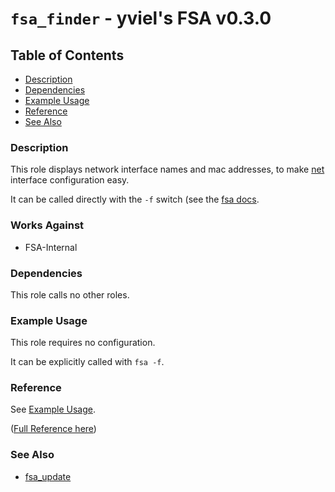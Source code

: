 # `fsa_finder` - yviel's FSA v0.3.0

## Table of Contents
 - [Description](#description)
 - [Dependencies](#dependencies)
 - [Example Usage](#example-usage)
 - [Reference](#reference)
 - [See Also](#see-also)

### Description
This role displays network interface names and mac addresses, to make [net](../net/) interface configuration easy.

It can be called directly with the `-f` switch (see the [fsa docs](../../docs/FSA_CMD.md).

### Works Against
- FSA-Internal

### Dependencies
This role calls no other roles.

### Example Usage
This role requires no configuration.

It can be explicitly called with `fsa -f`.

### Reference
See [Example Usage](#example-usage).

([Full Reference here](../../docs/REFERENCE.md))

### See Also
 - [fsa_update](../fsa_update/)
